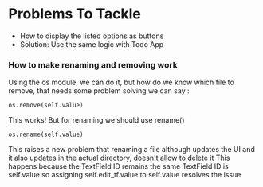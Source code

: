 # **Problems To Tackle**

* How to display the listed options as buttons
* Solution: Use the same logic with Todo App


### How to make renaming and removing work
Using the os module, we can do it, but how do we know which file to remove, that needs some problem solving
we can say :
```
os.remove(self.value)
```
This works!
But for renaming we should use rename()
```
os.rename(self.value)
``` 
This raises a new problem that renaming a file although updates the UI and it also updates in the actual directory, doesn't allow to delete it
This happens because the TextField ID remains the same
TextField ID is self.value
so assigning self.edit_tf.value to self.value resolves the issue